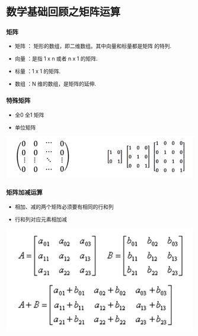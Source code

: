 # 数学基础回顾之矩阵运算

### 矩阵

- 矩阵 ： 矩形的数组，即二维数组。其中向量和标量都是矩阵
的特列.

- 向量 ：是指 1 x n 或者 n x 1 的矩阵.

- 标量 ：1 x 1 的矩阵.

- 数组 ：N 维的数组，是矩阵的延伸.

### 特殊矩阵

- 全0 全1 矩阵

- 单位矩阵

![](Resource/00.PNG)

### 矩阵加减运算

- 相加、减的两个矩阵必须要有相同的行和列

- 行和列对应元素相加减

![](Resource/01.PNG)



